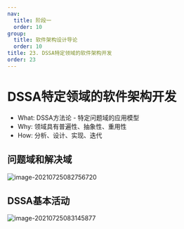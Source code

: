 ```yaml
---
nav:
  title: 阶段一
  order: 10
group:
  title: 软件架构设计导论
  order: 10
title: 23. DSSA特定领域的软件架构开发
order: 23
---
```


# DSSA特定领域的软件架构开发

- What: DSSA方法论 - 特定问题域的应用模型
- Why: 领域具有普遍性、抽象性、重用性
- How: 分析、设计、实现、迭代

## 问题域和解决域

![image-20210725082756720](https://wsk-mweb.oss-cn-hangzhou.aliyuncs.com/ipic/2021-07-25-002758.png)

## DSSA基本活动

![image-20210725083145877](https://wsk-mweb.oss-cn-hangzhou.aliyuncs.com/ipic/2021-07-25-003147.png)